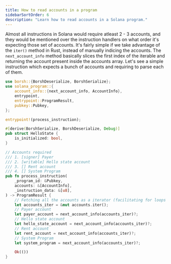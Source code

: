 ```yaml
---
title: How to read accounts in a program
sidebarSortOrder: 6
description: "Learn how to read accounts in a Solana program."
---
```


Almost all instructions in Solana would require atleast 2 - 3 accounts, and they
would be mentioned over the instruction handlers on what order it's expecting
those set of accounts. It's fairly simple if we take advantage of the `iter()`
method in Rust, instead of manually indicing the accounts. The
`next_account_info` method basically slices the first index of the iterable and
returning the account present inside the accounts array. Let's see a simple
instruction which expects a bunch of accounts and requiring to parse each of
them.

```rust filename="read-accounts.rs"
use borsh::{BorshDeserialize, BorshSerialize};
use solana_program::{
    account_info::{next_account_info, AccountInfo},
    entrypoint,
    entrypoint::ProgramResult,
    pubkey::Pubkey,
};

entrypoint!(process_instruction);

#[derive(BorshSerialize, BorshDeserialize, Debug)]
pub struct HelloState {
    is_initialized: bool,
}

// Accounts required
/// 1. [signer] Payer
/// 2. [writable] Hello state account
/// 3. [] Rent account
/// 4. [] System Program
pub fn process_instruction(
    _program_id: &Pubkey,
    accounts: &[AccountInfo],
    _instruction_data: &[u8],
) -> ProgramResult {
    // Fetching all the accounts as a iterator (facilitating for loops and iterations)
    let accounts_iter = &mut accounts.iter();
    // Payer account
    let payer_account = next_account_info(accounts_iter)?;
    // Hello state account
    let hello_state_account = next_account_info(accounts_iter)?;
    // Rent account
    let rent_account = next_account_info(accounts_iter)?;
    // System Program
    let system_program = next_account_info(accounts_iter)?;

    Ok(())
}
```
